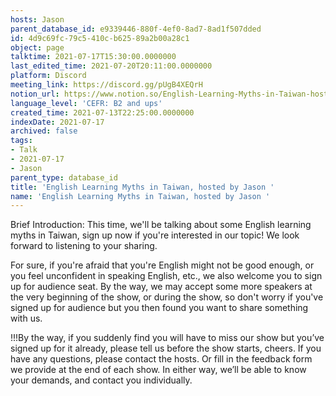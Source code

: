 ```yaml
---
hosts: Jason
parent_database_id: e9339446-880f-4ef0-8ad7-8ad1f507dded
id: 4d9c69fc-79c5-410c-b625-89a2b00a28c1
object: page
talktime: 2021-07-17T15:30:00.0000000
last_edited_time: 2021-07-20T20:11:00.0000000
platform: Discord
meeting_link: https://discord.gg/pUgB4XEQrH
notion_url: https://www.notion.so/English-Learning-Myths-in-Taiwan-hosted-by-Jason-4d9c69fc79c5410cb62589a2b00a28c1
language_level: 'CEFR: B2 and ups'
created_time: 2021-07-13T22:25:00.0000000
indexDate: 2021-07-17
archived: false
tags:
- Talk
- 2021-07-17
- Jason
parent_type: database_id
title: 'English Learning Myths in Taiwan, hosted by Jason '
name: 'English Learning Myths in Taiwan, hosted by Jason '
---
```





Brief Introduction: This time, we'll be talking about some English learning myths in Taiwan, sign up now if you're interested in our topic! 
We look forward to listening to your sharing. 

For sure, if you're afraid that you're English might not be good enough, or you feel unconfident in speaking English, etc., we also welcome you to sign up for audience seat. By the way, we may accept some more speakers at the very beginning of the show, or during the show, so don't worry if you've signed up for audience but you then found you want to share something with us.

!!!By the way, if you suddenly find you will have to miss our show but you’ve signed up for it already, please tell us before the show starts, cheers.
If you have any questions, please contact the hosts. Or fill in the feedback form we provide at the end of each show. In either way, we’ll be able to know your demands, and contact you individually.



